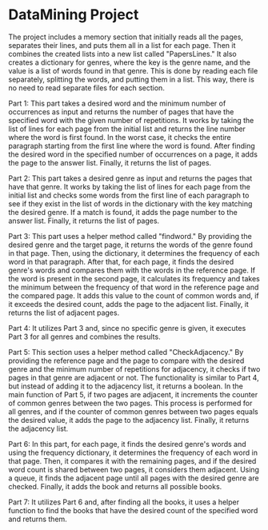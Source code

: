 # DataMining Project 

The project includes a memory section that initially reads all the pages, separates their lines, and puts them all in a list for each page. Then it combines the created lists into a new list called "PapersLines." It also creates a dictionary for genres, where the key is the genre name, and the value is a list of words found in that genre. This is done by reading each file separately, splitting the words, and putting them in a list. This way, there is no need to read separate files for each section.

Part 1:
This part takes a desired word and the minimum number of occurrences as input and returns the number of pages that have the specified word with the given number of repetitions. It works by taking the list of lines for each page from the initial list and returns the line number where the word is first found. In the worst case, it checks the entire paragraph starting from the first line where the word is found. After finding the desired word in the specified number of occurrences on a page, it adds the page to the answer list. Finally, it returns the list of pages.

Part 2:
This part takes a desired genre as input and returns the pages that have that genre. It works by taking the list of lines for each page from the initial list and checks some words from the first line of each paragraph to see if they exist in the list of words in the dictionary with the key matching the desired genre. If a match is found, it adds the page number to the answer list. Finally, it returns the list of pages.

Part 3:
This part uses a helper method called "findword." By providing the desired genre and the target page, it returns the words of the genre found in that page. Then, using the dictionary, it determines the frequency of each word in that paragraph. After that, for each page, it finds the desired genre's words and compares them with the words in the reference page. If the word is present in the second page, it calculates its frequency and takes the minimum between the frequency of that word in the reference page and the compared page. It adds this value to the count of common words and, if it exceeds the desired count, adds the page to the adjacent list. Finally, it returns the list of adjacent pages.

Part 4:
It utilizes Part 3 and, since no specific genre is given, it executes Part 3 for all genres and combines the results.

Part 5:
This section uses a helper method called "CheckAdjacency." By providing the reference page and the page to compare with the desired genre and the minimum number of repetitions for adjacency, it checks if two pages in that genre are adjacent or not. The functionality is similar to Part 4, but instead of adding it to the adjacency list, it returns a boolean. In the main function of Part 5, if two pages are adjacent, it increments the counter of common genres between the two pages. This process is performed for all genres, and if the counter of common genres between two pages equals the desired value, it adds the page to the adjacency list. Finally, it returns the adjacency list.

Part 6:
In this part, for each page, it finds the desired genre's words and using the frequency dictionary, it determines the frequency of each word in that page. Then, it compares it with the remaining pages, and if the desired word count is shared between two pages, it considers them adjacent. Using a queue, it finds the adjacent page until all pages with the desired genre are checked. Finally, it adds the book and returns all possible books.

Part 7:
It utilizes Part 6 and, after finding all the books, it uses a helper function to find the books that have the desired count of the specified word and returns them.

